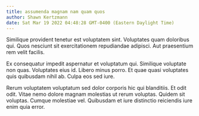 ```yaml
---
title: assumenda magnam nam quam quos
author: Shawn Kertzmann
date: Sat Mar 19 2022 04:48:28 GMT-0400 (Eastern Daylight Time)
---
```

Similique provident tenetur est voluptatem sint. Voluptates quam doloribus qui. Quos nesciunt sit exercitationem repudiandae adipisci. Aut praesentium rem velit facilis.

 Ex consequatur impedit aspernatur et voluptatum qui. Similique voluptate non quas. Voluptates eius id. Libero minus porro. Et quae quasi voluptates quis quibusdam nihil ab. Culpa eos sed iure.

 Rerum voluptatem voluptatum sed dolor corporis hic qui blanditiis. Et odit odit. Vitae nemo dolore magnam molestias ut rerum voluptas. Quidem sit voluptas. Cumque molestiae vel. Quibusdam et iure distinctio reiciendis iure enim quia error.